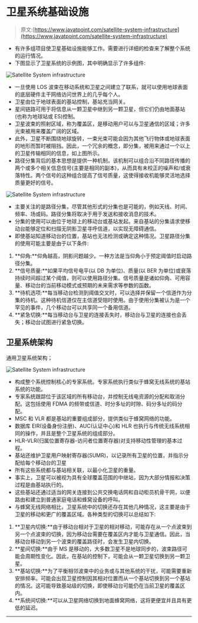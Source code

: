 # 卫星系统基础设施

> 原文:[https://www.javatpoint.com/satellite-system-infrastructure](https://www.javatpoint.com/satellite-system-infrastructure)

*   有许多组项目使卫星基础设施能够工作。需要进行详细的检查来了解整个系统的运行情况。
*   下图显示了卫星系统的示例图，其中明确显示了许多组件:

![Satellite System infrastructure](../Images/040bbb147f33671a91ea9950dbcf598a.png)

*   一旦使用 LOS 波束在移动系统和卫星之间建立了联系，就可以使用地球表面的底层硬件主干网络访问世界上的几乎每个人。
*   卫星由位于地球表面的基站控制，基站充当网关。
*   星间链路可用于将信息从一颗卫星中继到另一颗卫星，但它们仍由地面基站(也称为地球站或 ES)控制。
*   卫星波束的照射区域，称为覆盖区，是移动用户可以与卫星通信的区域；许多光束被用来覆盖广阔的区域。
*   此外，卫星不断围绕地球旋转，一束光束可能会因为其他飞行物体或地球表面的地形而暂时被阻挡。因此，一个冗余的概念，即分集，被用来通过一个以上的卫星传输相同的信息，如上图所示。
*   路径分集背后的基本思想是提供一种机制，该机制可以组合沿不同路径传播的两个或多个相关信息信号(主要是相同的副本)，从而具有未校正的噪声和/或衰落特性。两个信号的这种组合提高了信号质量，这使得接收机能够灵活地选择质量更好的信号。

![Satellite System infrastructure](../Images/1cf5c76ff71ce822ea68448577e62f88.png)

*   主要关注的是路径分集，尽管其他形式的分集也是可能的，例如天线、时间、频率、场或码。路径分集将取决于用于发送和接收消息的技术。
*   分集的使用可以由位于地球上的移动台或基站发起。来自基站的分集请求使移动台能够定位和扫描无阴影卫星寻呼信道，以实现无障碍通信。
*   即使基站知道移动台的位置，基站也无法检测或确定这种情况。卫星路径分集的使用可能主要是由于以下条件:

1.  **仰角:**仰角越高，阴影问题越少。一种方法是当仰角小于预定阈值时启动路径分集。
2.  **信号质量:**如果平均信号电平(以 DB 为单位)、质量(以 BER 为单位)或衰落持续时间超过某个阈值，则可以使用路径分集。信号质量是诸如仰角、可用容量、移动台的当前移动模式或预期的未来需求等参数的函数。
3.  **待机选项:**每当移动台检测到阈值交叉时，可以选择并保留一个信道作为分集的待机。这种待机信道仅在主信道受阻时使用。由于使用分集被认为是一个罕见的事件，几个移动台可以共享同一个备用信道。
4.  **紧急切换:**每当移动台与卫星的连接丢失时，移动台与卫星的连接也会丢失；移动台试图进行紧急切换。

## 卫星系统架构

通用卫星系统架构；

![Satellite System infrastructure](../Images/0d2cfa9a1af0d8ff33068d2075213bb6.png)

*   构成整个系统控制核心的专家系统。专家系统执行类似于蜂窝无线系统的基站系统的功能。
*   专家系统跟踪位于该区域的所有移动台，并控制无线电资源的分配和取消分配。这包括使用 FDMA 的频带或信道、时分多址的时隙、码分多址的码分配。
*   MSC 和 VLR 都是基站的重要组成部分，提供类似于蜂窝网络的功能。
*   数据库 EIR(设备身份注册)、AUC(认证中心)和 HLR 也执行与传统无线系统相同的操作，并且是整个卫星系统的组成部分。
*   HLR-VLR(归属位置寄存器-访问者位置寄存器)对支持移动性管理的基本过程。
*   基站还维护卫星用户映射寄存器(SUMR)，以记录所有卫星的位置，并指示分配给每个移动台的卫星
*   所有这些系统都与基站相关联，以最小化卫星的重量。
*   事实上，卫星可以被视为具有全球覆盖范围的中继站，因为大部分情报和决策过程是由基站执行的。
*   这些基站还通过适当的网关连接到公共交换电话网和自动柜员机骨干网，以便路由和建立到普通家庭电话和蜂窝设备的呼叫。
*   与蜂窝无线网络相比，卫星系统中的切换还存在其他几种情况，这主要是由于卫星的移动和更广的覆盖区域。各种类型的切换可以总结如下:

1.  **卫星内切换:**由于移动台相对于卫星的相对移动，可能存在从一个点波束到另一个点波束的切换，因为移动台需要在覆盖区内才能与卫星通信。因此，当移动台移动到另一个波束的覆盖路径时，会发生卫星内切换。
2.  **星间切换:**由于 MS 是移动的，大多数卫星不是地球同步的，波束路径可能会周期性变化。因此，在基站的控制下，可能会从一颗卫星切换到另一颗卫星。
3.  **基站切换:**为了平衡相邻波束中的业务或与其他系统的干扰，可能需要重新安排频率。可能会出现卫星控制因其相对位置而从一个基站切换到另一个基站的情况。这可能导致基站级的切换，即使移动台可能仍在当前卫星的覆盖区内。
4.  **系统间切换:**可以从卫星网络切换到地面蜂窝网络，这将更便宜并且具有更低的延迟。

* * *